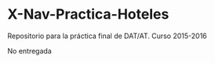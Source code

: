 # X-Nav-Practica-Hoteles
Repositorio para la práctica final de DAT/AT. Curso 2015-2016

No entregada

<!-- Nombre y titulación:

Rubén Sánchez Rivero. Ingeniería Telemática.

Nombre de su cuenta en el laboratorio del alumno:

rrivero

Nombre de usuario en GitHub:

slnruben

Resumen de las peculiaridades que se quieran mencionar sobre lo implementado
en la parte obligatoria:



Lista de funcionalidades opcionales que se hayan implementado, y breve descripción de cada una:

URL del vídeo demostración de la funcionalidad básica.

URL del vídeo demostración de la funcionalidad optativa, si se ha realizado funcionalidad optativa:


URL a la aplicación:

<a href="http://slnruben.github.io/X-Nav-Practica-Hoteles">Hoteles</a> -->